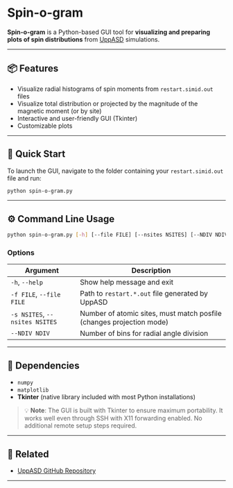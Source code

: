 # Spin-o-gram

**Spin-o-gram** is a Python-based GUI tool for **visualizing and preparing plots of spin distributions** from [UppASD](https://github.com/UppASD/UppASD) simulations.

---

## 📦 Features

* Visualize radial histograms of spin moments from `restart.simid.out` files
* Visualize total distribution or projected by the magnitude of the magnetic moment (or by site)
* Interactive and user-friendly GUI (Tkinter)
* Customizable plots

---

## 🚀 Quick Start

To launch the GUI, navigate to the folder containing your `restart.simid.out` file and run:

```bash
python spin-o-gram.py
```

---

## ⚙️ Command Line Usage

```bash
python spin-o-gram.py [-h] [--file FILE] [--nsites NSITES] [--NDIV NDIV]
```

### Options

| Argument                       | Description                                                          |
| ------------------------------ | -------------------------------------------------------------------- |
| `-h`, `--help`                 | Show help message and exit                                           |
| `-f FILE`, `--file FILE`       | Path to `restart.*.out` file generated by UppASD                     |
| `-s NSITES`, `--nsites NSITES` | Number of atomic sites, must match posfile (changes projection mode) |
| `--NDIV NDIV`                  | Number of bins for radial angle division                             |

---

## 🧱 Dependencies

* `numpy`
* `matplotlib`
* **Tkinter** (native library included with most Python installations)

> 💡 **Note**: The GUI is built with Tkinter to ensure maximum portability. It works well even through SSH with X11 forwarding enabled. No additional remote setup steps required.

---

## 🔗 Related

* [UppASD GitHub Repository](https://github.com/UppASD/UppASD)

---
